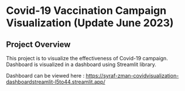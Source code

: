 # Covid-19 Vaccination Campaign Visualization (Update June 2023)
## Project Overview
This project is to visualize the effectiveness of Covid-19 campaign.
Dashboard is visualized in a dashboard using Streamlit library.

Dashboard can be viewed here : https://syraf-zman-covidvisualization-dashboardstreamlit-l5to44.streamlit.app/
